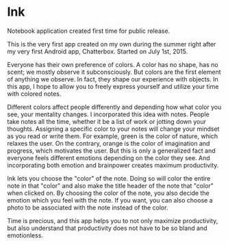 # Ink
Notebook application created first time for public release.

This is the very first app created on my own during the summer right after my very first Android app, Chatterbox.
Started on July 1st, 2015.

Everyone has their own preference of colors. A color has no shape, has no scent; we mostly observe it subconsciously. But colors are the first element of anything we observe. In fact, they shape our experience with objects. In this app, I hope to allow you to freely express yourself and utilize your time with colored notes. 

Different colors affect people differently and depending how what color you see, your mentality changes. I incorporated this idea with notes. People take notes all the time, whether it be a list of work or jotting down your thoughts. Assigning a specific color to your notes will change your mindset as you read or write them. For example, green is the color of nature, which relaxes the user. On the contrary, orange is the color of imagination and progress, which motivates the user. But this is only a generalized fact and everyone feels different emotions depending on the color they see. And incorporating both emotion and brainpower creates maximum productivity.

Ink lets you choose the "color" of the note. Doing so will color the entire note in that "color" and also make the title header of the note that "color" when clicked on. By choosing the color of the note, you also decide the emotion which you feel with the note. If you want, you can also choose a photo to be associated with the note instead of the color.

Time is precious, and this app helps you to not only maximize productivity, but also understand that productivity does not have to be so bland and emotionless.
